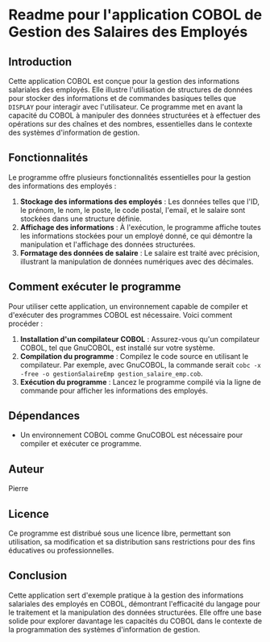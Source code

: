 # Readme pour l'application COBOL de Gestion des Salaires des Employés

## Introduction

Cette application COBOL est conçue pour la gestion des informations salariales des employés. Elle illustre l'utilisation de structures de données pour stocker des informations et de commandes basiques telles que `DISPLAY` pour interagir avec l'utilisateur. Ce programme met en avant la capacité du COBOL à manipuler des données structurées et à effectuer des opérations sur des chaînes et des nombres, essentielles dans le contexte des systèmes d'information de gestion.

## Fonctionnalités

Le programme offre plusieurs fonctionnalités essentielles pour la gestion des informations des employés :

1. **Stockage des informations des employés** : Les données telles que l'ID, le prénom, le nom, le poste, le code postal, l'email, et le salaire sont stockées dans une structure définie.
2. **Affichage des informations** : À l'exécution, le programme affiche toutes les informations stockées pour un employé donné, ce qui démontre la manipulation et l'affichage des données structurées.
3. **Formatage des données de salaire** : Le salaire est traité avec précision, illustrant la manipulation de données numériques avec des décimales.

## Comment exécuter le programme

Pour utiliser cette application, un environnement capable de compiler et d'exécuter des programmes COBOL est nécessaire. Voici comment procéder :

1. **Installation d'un compilateur COBOL** : Assurez-vous qu'un compilateur COBOL, tel que GnuCOBOL, est installé sur votre système.
2. **Compilation du programme** : Compilez le code source en utilisant le compilateur. Par exemple, avec GnuCOBOL, la commande serait `cobc -x -free -o gestionSalaireEmp gestion_salaire_emp.cob`.
3. **Exécution du programme** : Lancez le programme compilé via la ligne de commande pour afficher les informations des employés.

## Dépendances

- Un environnement COBOL comme GnuCOBOL est nécessaire pour compiler et exécuter ce programme.

## Auteur

Pierre

## Licence

Ce programme est distribué sous une licence libre, permettant son utilisation, sa modification et sa distribution sans restrictions pour des fins éducatives ou professionnelles.

## Conclusion

Cette application sert d'exemple pratique à la gestion des informations salariales des employés en COBOL, démontrant l'efficacité du langage pour le traitement et la manipulation des données structurées. Elle offre une base solide pour explorer davantage les capacités du COBOL dans le contexte de la programmation des systèmes d'information de gestion.
